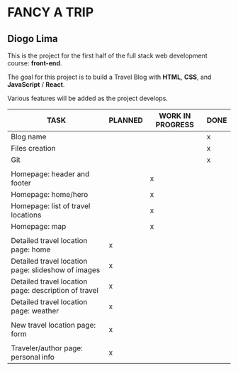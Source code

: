 # FANCY A TRIP
## Diogo Lima

This is the project for the first half of the full stack web development course: **front-end**.

The goal for this project is to build a Travel Blog with **HTML**, **CSS**, and **JavaScript** / **React**.

Various features will be added as the project develops.

|TASK|PLANNED|WORK IN PROGRESS|DONE
|-|-|-|-|
|Blog name| | | x |
|Files creation| | | x |
|Git| | | x |
| |
|Homepage: header and footer| | x | |
|Homepage: home/hero| | x | |
|Homepage: list of travel locations| | x | |
|Homepage: map| | x | |
| |
|Detailed travel location page: home| x | | |
|Detailed travel location page: slideshow of images| x | | |
|Detailed travel location page: description of travel| x | | |
|Detailed travel location page: weather| x | | |
| |
|New travel location page: form| x | | |
| |
|Traveler/author page: personal info| x | | |